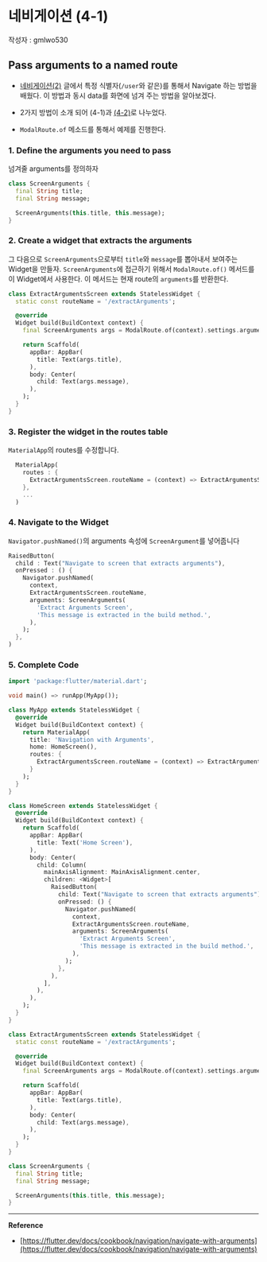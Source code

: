 # 네비게이션 (4-1)

작성자 : gmlwo530

## Pass arguments to a named route

- [네비게이션(2)](<https://github.com/today-we-learned-korea/flutter/blob/master/%EB%84%A4%EB%B9%84%EA%B2%8C%EC%9D%B4%EC%85%98(2)-Navigated%20with%20named%20rotues_gmlwo530.md>) 글에서 특정 식별자(`/user`와 같은)를 통해서 Navigate 하는 방법을 배웠다. 이 방법과 동시 data를 화면에 넘겨 주는 방법을 알아보겠다.

- 2가지 방법이 소개 되어 (4-1)과 [(4-2)](<https://github.com/today-we-learned-korea/flutter/blob/master/%EB%84%A4%EB%B9%84%EA%B2%8C%EC%9D%B4%EC%85%98(4-2)-Pass%20arguments%20to%20a%20named%20route_gmlwo530.md>)로 나누었다.

- `ModalRoute.of` 메소드를 통해서 예제를 진행한다.

### 1. Define the arguments you need to pass

넘겨줄 arguments를 정의하자

```dart
class ScreenArguments {
  final String title;
  final String message;

  ScreenArguments(this.title, this.message);
}
```

### 2. Create a widget that extracts the arguments

그 다음으로 `ScreenArguments`으로부터 `title`와 `message`를 뽑아내서 보여주는 Widget을 만들자.
`ScreenArguments`에 접근하기 위해서 `ModalRoute.of()` 메서드를 이 Widget에서 사용한다.
이 메서드는 현재 route의 `arguments`를 반환한다.

```dart
class ExtractArgumentsScreen extends StatelessWidget {
  static const routeName = '/extractArguments';

  @override
  Widget build(BuildContext context) {
    final ScreenArguments args = ModalRoute.of(context).settings.arguments;

    return Scaffold(
      appBar: AppBar(
        title: Text(args.title),
      ),
      body: Center(
        child: Text(args.message),
      ),
    );
  }
}
```

### 3. Register the widget in the routes table

`MaterialApp`의 routes를 수정합니다.

```dart
  MaterialApp(
    routes : {
      ExtractArgumentsScreen.routeName = (context) => ExtractArgumentsScreen(),
    },
    ...
  )
```

### 4. Navigate to the Widget

`Navigator.pushNamed()`의 arguments 속성에 `ScreenArgument`를 넣어줍니다

```dart
RaisedButton(
  child : Text("Navigate to screen that extracts arguments"),
  onPressed : () {
    Navigator.pushNamed(
      context,
      ExtractArgumentsScreen.routeName,
      arguments: ScreenArguments(
        'Extract Arguments Screen',
        'This message is extracted in the build method.',
      ),
    );
  },
)
```

### 5. Complete Code

```dart
import 'package:flutter/material.dart';

void main() => runApp(MyApp());

class MyApp extends StatelessWidget {
  @override
  Widget build(BuildContext context) {
    return MaterialApp(
      title: 'Navigation with Arguments',
      home: HomeScreen(),
      routes: {
        ExtractArgumentsScreen.routeName = (context) => ExtractArgumentsScreen(),
      }
    );
  }
}

class HomeScreen extends StatelessWidget {
  @override
  Widget build(BuildContext context) {
    return Scaffold(
      appBar: AppBar(
        title: Text('Home Screen'),
      ),
      body: Center(
        child: Column(
          mainAxisAlignment: MainAxisAlignment.center,
          children: <Widget>[
            RaisedButton(
              child: Text("Navigate to screen that extracts arguments"),
              onPressed: () {
                Navigator.pushNamed(
                  context,
                  ExtractArgumentsScreen.routeName,
                  arguments: ScreenArguments(
                    'Extract Arguments Screen',
                    'This message is extracted in the build method.',
                  ),
                );
              },
            ),
          ],
        ),
      ),
    );
  }
}

class ExtractArgumentsScreen extends StatelessWidget {
  static const routeName = '/extractArguments';

  @override
  Widget build(BuildContext context) {
    final ScreenArguments args = ModalRoute.of(context).settings.arguments;

    return Scaffold(
      appBar: AppBar(
        title: Text(args.title),
      ),
      body: Center(
        child: Text(args.message),
      ),
    );
  }
}

class ScreenArguments {
  final String title;
  final String message;

  ScreenArguments(this.title, this.message);
}
```

---

**Reference**

- [https://flutter.dev/docs/cookbook/navigation/navigate-with-arguments](https://flutter.dev/docs/cookbook/navigation/navigate-with-arguments)
